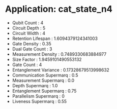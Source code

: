 # Application: cat_state_n4
- Qubit Count : 4
- Circuit Depth : 5
- Circuit Width : 4
- Retention Lifespan : 1.6094379124341003
- Gate Density : 0.35
- Dual Gate Count : 3
- Measurement Density : 0.7489330683884977
- Size Factor : 1.9459101490553132
- Gate Count : 4
- Entanglement Variance : 0.17328679513998632
- Communication Supermarq : 0.5
- Measurement Supermarq : 0.0
- Depth Supermarq : 1.0
- Entanglement Supermarq : 0.75
- Parallelism Supermarq : 0
- Liveness Supermarq : 0.55
